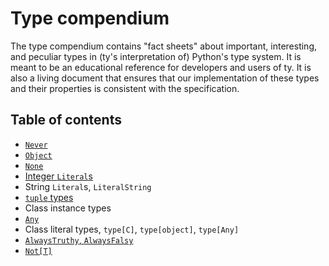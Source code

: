 # Type compendium

The type compendium contains "fact sheets" about important, interesting, and peculiar types in (ty's
interpretation of) Python's type system. It is meant to be an educational reference for developers
and users of ty. It is also a living document that ensures that our implementation of these types
and their properties is consistent with the specification.

## Table of contents

- [`Never`](never.md)
- [`Object`](object.md)
- [`None`](none.md)
- [Integer `Literal`s](integer_literals.md)
- String `Literal`s, `LiteralString`
- [`tuple` types](tuple.md)
- Class instance types
- [`Any`](any.md)
- Class literal types, `type[C]`, `type[object]`, `type[Any]`
- [`AlwaysTruthy`, `AlwaysFalsy`](always_truthy_falsy.md)
- [`Not[T]`](not_t.md)
